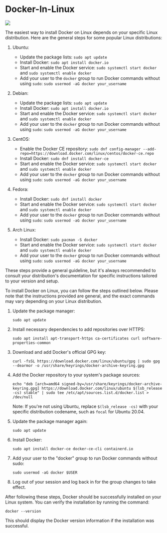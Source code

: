 # Docker-In-Linux


![](https://developers.redhat.com/sites/default/files/styles/article_feature/public/blog/2014/05/homepage-docker-logo.png?itok=zx0e-vcP)

The easiest way to install Docker on Linux depends on your specific Linux distribution. Here are the general steps for some popular Linux distributions:

1. Ubuntu:
   - Update the package lists: `sudo apt update`
   - Install Docker: `sudo apt install docker.io`
   - Start and enable the Docker service: `sudo systemctl start docker` and `sudo systemctl enable docker`
   - Add your user to the `docker` group to run Docker commands without using `sudo`: `sudo usermod -aG docker your_username`

2. Debian:
   - Update the package lists: `sudo apt update`
   - Install Docker: `sudo apt install docker.io`
   - Start and enable the Docker service: `sudo systemctl start docker` and `sudo systemctl enable docker`
   - Add your user to the `docker` group to run Docker commands without using `sudo`: `sudo usermod -aG docker your_username`

3. CentOS:
   - Enable the Docker CE repository: `sudo dnf config-manager --add-repo=https://download.docker.com/linux/centos/docker-ce.repo`
   - Install Docker: `sudo dnf install docker-ce`
   - Start and enable the Docker service: `sudo systemctl start docker` and `sudo systemctl enable docker`
   - Add your user to the `docker` group to run Docker commands without using `sudo`: `sudo usermod -aG docker your_username`

4. Fedora:
   - Install Docker: `sudo dnf install docker`
   - Start and enable the Docker service: `sudo systemctl start docker` and `sudo systemctl enable docker`
   - Add your user to the `docker` group to run Docker commands without using `sudo`: `sudo usermod -aG docker your_username`

5. Arch Linux:
   - Install Docker: `sudo pacman -S docker`
   - Start and enable the Docker service: `sudo systemctl start docker` and `sudo systemctl enable docker`
   - Add your user to the `docker` group to run Docker commands without using `sudo`: `sudo usermod -aG docker your_username`

These steps provide a general guideline, but it's always recommended to consult your distribution's documentation for specific instructions tailored to your version and setup.



To install Docker on Linux, you can follow the steps outlined below. Please note that the instructions provided are general, and the exact commands may vary depending on your Linux distribution.

1. Update the package manager:
   ```
   sudo apt update
   ```

2. Install necessary dependencies to add repositories over HTTPS:
   ```
   sudo apt install apt-transport-https ca-certificates curl software-properties-common
   ```

3. Download and add Docker's official GPG key:
   ```
   curl -fsSL https://download.docker.com/linux/ubuntu/gpg | sudo gpg --dearmor -o /usr/share/keyrings/docker-archive-keyring.gpg
   ```

4. Add the Docker repository to your system's package sources:
   ```
   echo "deb [arch=amd64 signed-by=/usr/share/keyrings/docker-archive-keyring.gpg] https://download.docker.com/linux/ubuntu $(lsb_release -cs) stable" | sudo tee /etc/apt/sources.list.d/docker.list > /dev/null
   ```

   Note: If you're not using Ubuntu, replace `$(lsb_release -cs)` with your specific distribution codename, such as `focal` for Ubuntu 20.04.

5. Update the package manager again:
   ```
   sudo apt update
   ```

6. Install Docker:
   ```
   sudo apt install docker-ce docker-ce-cli containerd.io
   ```

7. Add your user to the "docker" group to run Docker commands without sudo:
   ```
   sudo usermod -aG docker $USER
   ```

8. Log out of your session and log back in for the group changes to take effect.

After following these steps, Docker should be successfully installed on your Linux system. You can verify the installation by running the command:

```
docker --version
```

This should display the Docker version information if the installation was successful.
